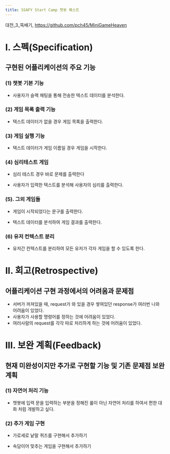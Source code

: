 ```yaml
---
title: SSAFY Start Camp 챗봇 퀘스트
---
```

대전_3_뚝배기, https://github.com/pch45/MiniGameHeaven





# I. 스펙(Specification)
## 구현된 어플리케이션의 주요 기능

### (1) 챗봇 기본 기능
- 사용자가 슬랙 채팅을 통해 전송한 텍스트 데이터를 분석한다.

### (2) 게임 목록 출력 기능
- 텍스트 데이터가 없을 경우 게임 목록을 출력한다.

### (3) 게임 실행  기능
- 텍스트 데이터가 게임 이름일 경우 게임을 시작한다.

### (4) 심리테스트 게임

- 심리 테스트 경우 바로 문제를 출력한다

- 사용자가 입력한 텍스트를 분석해 사용자의 심리를 출력한다.

### (5). 그외 게임들

- 게임이 시작되었다는 문구를 출력한다.

- 텍스트 데이터를 분석하여 게임 결과를 출력한다.

### (6) 유저 컨텍스트 분리

- 유저간 컨텍스트를 분리하여 모든 유저가 각자 게임을 할 수 있도록 한다.





# II. 회고(Retrospective)
## 어플리케이션 구현 과정에서의 어려움과 문제점
- 서버가 꺼져있을 때, request가 와 있을 경우 쌓여있던 response가 여러번 나와 어려움이 있었다.
- 사용자가 사용할 명령어를 정하는 것에 어려움이 있었다.
- 여러사람의 request를 각각 따로 처리하게 하는 것에 어려움이 있었다.

# III. 보완 계획(Feedback)
## 현재 미완성이지만 추가로 구현할 기능 및 기존 문제점 보완 계획

### (1) 자연어 처리 기능

- 챗봇에 입력 문을 입력하는 부분을 정해진 룰이 아닌 자연어 처리를 하여서 편한 대화 처럼 개발하고 싶다.

### (2) 추가 게임 구현

- 가로세로 낱말 퀴즈를 구현해서 추가하기

- 속담이어 맞추는 게임을 구현해서 추가하기
